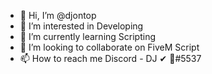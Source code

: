 - 👋 Hi, I’m @djontop
- 👀 I’m interested in Developing
- 🌱 I’m currently learning Scripting
- 💞️ I’m looking to collaborate on FiveM Script
- 📫 How to reach me  Discord - DJ ✔ 👑#5537

<!---
djontop/djontop is a ✨ special ✨ repository because its `README.md` (this file) appears on your GitHub profile.
You can click the Preview link to take a look at your changes.
--->
